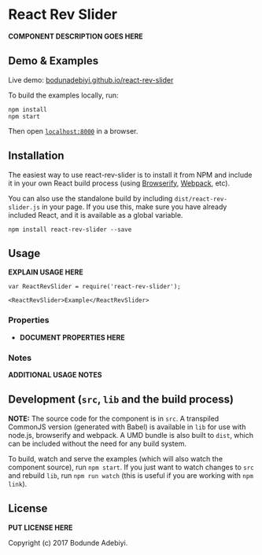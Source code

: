 # React Rev Slider

__COMPONENT DESCRIPTION GOES HERE__


## Demo & Examples

Live demo: [bodunadebiyi.github.io/react-rev-slider](http://bodunadebiyi.github.io/react-rev-slider/)

To build the examples locally, run:

```
npm install
npm start
```

Then open [`localhost:8000`](http://localhost:8000) in a browser.


## Installation

The easiest way to use react-rev-slider is to install it from NPM and include it in your own React build process (using [Browserify](http://browserify.org), [Webpack](http://webpack.github.io/), etc).

You can also use the standalone build by including `dist/react-rev-slider.js` in your page. If you use this, make sure you have already included React, and it is available as a global variable.

```
npm install react-rev-slider --save
```


## Usage

__EXPLAIN USAGE HERE__

```
var ReactRevSlider = require('react-rev-slider');

<ReactRevSlider>Example</ReactRevSlider>
```

### Properties

* __DOCUMENT PROPERTIES HERE__

### Notes

__ADDITIONAL USAGE NOTES__


## Development (`src`, `lib` and the build process)

**NOTE:** The source code for the component is in `src`. A transpiled CommonJS version (generated with Babel) is available in `lib` for use with node.js, browserify and webpack. A UMD bundle is also built to `dist`, which can be included without the need for any build system.

To build, watch and serve the examples (which will also watch the component source), run `npm start`. If you just want to watch changes to `src` and rebuild `lib`, run `npm run watch` (this is useful if you are working with `npm link`).

## License

__PUT LICENSE HERE__

Copyright (c) 2017 Bodunde Adebiyi.


